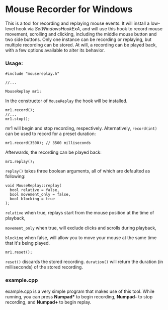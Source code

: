 # Mouse Recorder for Windows
This is a tool for recording and replaying mouse events. It will install a low-level hook via _SetWindowsHookExA_, and will use this hook to record mouse movement, scrolling and clicking, including the middle mouse button and two side buttons. Only one instance can be recording or replaying, but multiple recording can be stored. At will, a recording can be played back, with a few options available to alter its behavior.

### Usage:
```
#include "mousereplay.h"

//...

MouseReplay mr1;
```
In the constructor of ```MouseReplay``` the hook will be installed.

```
mr1.record();
//...
mr1.stop();
```
mr1 will begin and stop recording, respectively. Alternatively, ```record(int)``` can be used to record for a preset duration:
```
mr1.record(3500); // 3500 milliseconds
```

Afterwards, the recording can be played back:
```
mr1.replay();
```
```replay()``` takes three boolean arguments, all of which are defaulted as following:
```
void MouseReplay::replay(
  bool relative = false,
  bool movement_only = false,
  bool blocking = true
);
```
```relative``` when true, replays start from the mouse position at the time of playback,

```movement_only``` when true, will exclude clicks and scrolls during playback,

```blocking``` when false, will allow you to move your mouse at the same time that it's being played.

```
mr1.reset();
```
```reset()``` discards the stored recording. ```duration()``` will return the duration (in milliseconds) of the stored recording.



### example.cpp
example.cpp is a very simple program that makes use of this tool. While running, you can press __Numpad*__ to begin recording, __Numpad-__ to stop recording, and __Numpad+__ to begin replay.
